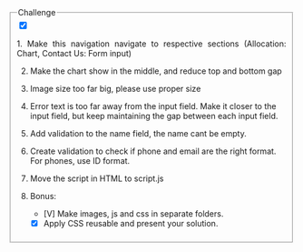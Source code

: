 

<fieldset>
    <legend>Challenge</legend>

<div>
    <input type="checkbox" id="1" name="1" checked />
        <p align="justify">
            <label for="1">1. Make this navigation navigate to respective sections (Allocation: Chart, Contact Us: Form input)</label>
        </p>
  </div>
 





2.  Make the chart show in the middle, and reduce top and bottom gap


3. Image size too far big, please use proper size



4. Error text is too far away from the input field. Make it closer to the input field, but keep maintaining the gap between each input field. 

5. Add validation to the name field, the name cant be empty.
6. Create validation to check if phone and email are the right format. For phones, use ID format.
7. Move the script in HTML to script.js


8. Bonus: 
    - [V] Make images, js and css in separate folders.
    - [X] Apply CSS reusable and present your solution.